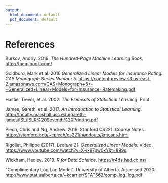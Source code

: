 ```yaml
---
output:
  html_document: default
  pdf_document: default
---
```


# References

Burkov, Andriy.  2019.  *The Hundred-Page Machine Learning Book.*  http://themlbook.com/

Goldburd, Mark et al. 2016.*Generalized Linear Models for Insurance Rating: CAS Monograph Series Number 5*. https://contentpreview.s3.us-east-2.amazonaws.com/CAS+Monograph+5+-+Generalized+Linear+Models+for+Insurance+Ratemaking.pdf

Hastie, Trevor, et al. 2002.  *The Elements of Statistical Learning*. Print.

James, Gareth, et al.  2017.  *An Introduction to Statistical Learning*.
http://faculty.marshall.usc.edu/gareth-james/ISL/ISLR%20Seventh%20Printing.pdf

Piech, Chris and Ng, Andrew.  2019.  Stanford CS221.  Course Notes.  https://stanford.edu/~cpiech/cs221/handouts/kmeans.html

Rigollet, Philippe (2017).  *Lecture 21: Generalized Linear Models*.  Video.  https://www.youtube.com/watch?v=X-ix97pw0xY&t=899s

Wickham, Hadley. 2019.  *R for Data Science*.  https://r4ds.had.co.nz/

"Complimentary Log Log Model".  University of Alberta.  Accessed 2020.  http://www.stat.ualberta.ca/~kcarrier/STAT562/comp_log_log.pdf
